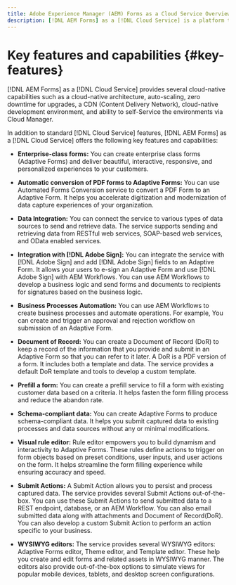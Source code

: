 ```yaml
---
title: Adobe Experience Manager (AEM) Forms as a Cloud Service Overview
description: [!DNL AEM Forms] as a [!DNL Cloud Service] is a platform to create, manage, publish enterprise-class forms and business processes.
---
```


<!-- # Introduction to [!DNL AEM Forms] as a [!DNL Cloud Service] {#overview}

![Journey from paper forms to digital forms](assets/forms-mobile-dekstop.png)

[!DNL Adobe Experience Manager Forms] as a [!DNL Cloud Service] offers a cloud-native, Platform as a Service (PaaS) solution for businesses to create, manage, publish, and update complex digital forms while integrating submitted data with back-end processes, business rules, and saving data in a data store for later use. The service is always current, always available, and always learning.

You can use the service to create and rollout  interactive and engaging digital forms. For example, an organization is looking to digitize their customer enrollment journey. They have multiple data sources with existing customer data, they are looking to pre-populate forms, add e-sign their forms, and archive filled forms as PDF files. Besides, the organization has multiple print forms (PDF forms), they are also looking to convert all of their print forms to digital forms.

The organization can use [!DNL AEM Forms] as a [!DNL Cloud Service] to create digital forms, connect forms to existing data sources, integrate forms with [!DNL Adobe Sign] to add e-signatures to forms, generate Document of Record (DoR) to archive filled forms as PDF files. The organization can also use the service to convert their existing PDF forms to digital forms. 

An organization can sign up for [!DNL AEM Forms] as a [!DNL Cloud Service] and start using all these features without waiting to buy and set up a local infrastructure. The service also frees the organizations from the cycle of upgrades as it is always up to date and always offers the latest feature.  -->

# Key features and capabilities {#key-features}

[!DNL AEM Forms] as a [!DNL Cloud Service] provides several cloud-native capabilities such as a cloud-native architecture, auto-scaling, zero downtime for upgrades, a CDN (Content Delivery Network), cloud-native development environment, and ability to self-Service the environments via Cloud Manager. 

In addition to standard [!DNL Cloud Service] features, [!DNL AEM Forms] as a [!DNL Cloud Service] offers the following key features and capabilities:

* **Enterprise-class forms:** You can create enterprise class forms (Adaptive Forms) and deliver beautiful, interactive, responsive, and personalized experiences to your customers. <!-- These forms change behavior and appearance based on the underlying device. You can also use themes and templates with Adaptive Forms to mandate a uniform structure and appearance for all the forms of an organization or a department.-->  

* **Automatic conversion of PDF forms to Adaptive Forms:** You can use Automated Forms Conversion service to convert a PDF Form to an Adaptive Form. It helps you accelerate digitization and modernization of data capture experiences of your organization.

* **Data Integration:** You can connect the service to various types of data sources to send and retrieve data. The service supports sending and retrieving data from RESTful web services, SOAP-based web services, and OData enabled services.

* **Integration with [!DNL Adobe Sign]:** You can integrate the service with [!DNL Adobe Sign] and add [!DNL Adobe Sign] fields to an Adaptive Form. It allows your users to e-sign an Adaptive Form and use [!DNL Adobe Sign] with AEM Workflows. You can use AEM Workflows to develop a business logic and send forms and documents to recipients for signatures based on the business logic.

* **Business Processes Automation:** You can use AEM Workflows to create business processes and automate operations. For example, You can create and trigger an approval and rejection workflow on submission of an Adaptive Form. 

* **Document of Record:** You can create a Document of Record (DoR) to keep a record of the information that you provide and submit in an Adaptive Form so that you can refer to it later. A DoR is a PDF version of a form. It includes both a template and data. The service provides a default DoR template and tools to develop a custom template.

* **Prefill a form:** You can create a prefill service to fill a form with existing customer data based on a criteria. It helps fasten the form filling process and reduce the abandon rate.

* **Schema-compliant data:** You can create Adaptive Forms to produce schema-compliant data. It helps you submit captured data to existing processes and data sources without any or minimal modifications.

* **Visual rule editor:** Rule editor empowers you to build dynamism and interactivity to Adaptive Forms. These rules define actions to trigger on form objects based on preset conditions, user inputs, and user actions on the form. It helps  streamline the form filling experience while ensuring accuracy and speed.

* **Submit Actions:** A Submit Action allows you to persist and process captured data. The service provides several Submit Actions out-of-the-box. You can use these Submit Actions to send submitted data to a REST endpoint, database, or an AEM Workflow. You can also email submitted data along with attachments and Document of Record(DoR). You can also develop a custom Submit Action to perform an action specific to your business.

* **WYSIWYG editors:** The service provides several WYSIWYG editors: Adaptive Forms editor, Theme editor, and Template editor. These help you create and edit forms and related assets in WYSIWYG manner. The editors also provide out-of-the-box options to simulate views for popular mobile devices, tablets, and desktop screen configurations.

<!-- * **Emulators:** You can view an Adaptive Form in an in-built emulator. It helps you simulate how an Adaptive Form appears on different devices to an end user. It provides out-of-the-box options to simulate views for popular mobile devices, tablets, and desktop screen configurations. 

In addition to standard AEM Forms features, [!DNL AEM Forms] as a [!DNL Cloud Service] provides several cloud-native capabilities such as a cloud-native architecture, auto-scaling, zero downtime for upgrades, a CDN (Content Delivery Network), cloud-native development environment, and ability to self-Service the environments via Cloud Manager. -->
